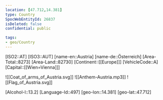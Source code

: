 ```yaml
---
location: [47.712,14.381]
type: Country
SpocWebEntityId: 26837
isDeleted: false
confidential: public

tags:
- geo/Country
---
```

[ISO2::AT]
[ISO3::AUT]
[name-en::Austria]
[name-de::Österreich]
[Area-Total::8273]
[Area-Land::82730]
[Continent::[[Europe]]]
[VehicleCode::A]
[Capital::[[Wien=Vienna]]]


![[Coat_of_arms_of_Austria.svg]]
![[Anthem-Austria.mp3]]
![[Flag_of_Austria.svg]]

[Alcohol-l::13.2]
[Language-Id::497]
[geo-lon::14.381]
[geo-lat::47.712]

